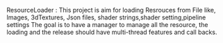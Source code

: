 ResourceLoader : This project is aim for loading Resrouces from File like, Images, 3dTextures, Json files, shader strings,shader setting,pipeline settings
 The goal is to have a manager to manage all the resource, the loading and the release should have multi-thread features and call backs.
